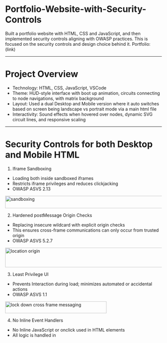 # Portfolio-Website-with-Security-Controls
Built a portfolio website with HTML, CSS and JavaScript, and then implemented security controls aligning with OWASP practices.
This is focused on the security controls and design choice behind it. 
Portfolio: (link) 

---

# Project Overview
- Technology: HTML, CSS, JavaScript, VSCode
- Theme: HUD-style interface with boot up animation, circuits connecting to node navigations, with matrix background
- Layout: Used a dual Desktop and Mobile version where it auto switches based on screen being landscape vs portrait mode via a main html file
- Interactivity: Sound effects when hovered over nodes, dynamic SVG circuit lines, and responsive scaling

---

# Security Controls for both Desktop and Mobile HTML
1. Iframe Sandboxing
- Loading both inside sandboxed iframes
- Restricts iframe privileges and reduces clickjacking
- OWASP ASVS 2.13
<img width="540" height="40" alt="sandboxing" src="https://github.com/user-attachments/assets/f1eb0860-7fd1-4d2e-a60a-ce42a34bec78" />


2. Hardened postMessage Origin Checks
- Replacing insecure wildcard with explicit origin checks
- This ensures cross-frame communications can only occur from trusted origin
- OWASP ASVS 5.2.7
<img width="695" height="63" alt="location origin" src="https://github.com/user-attachments/assets/a6a1cb97-9ae3-442f-b655-9098f47e396a" />

3. Least Privilege UI
- Prevents Interaction during load; minimizes automated or accidental actions
- OWASP ASVS 1.1
<img width="326" height="38" alt="lock down cross frame messaging" src="https://github.com/user-attachments/assets/5a56e868-00ac-40ff-8d59-4ece13f65207" />

4. No Inline Event Handlers
- No Inline JavaScript or onclick used in HTML elements 
- All logic is handled in <script> blocks using addEventListener
- The site is prepared for strict Content Security Policy (CSP) with minor adjustments if externalization is required
- OWASP ASVS 14.3
<img width="939" height="431" alt="child-parent" src="https://github.com/user-attachments/assets/32438fef-8301-4f57-aa51-b553631c03ac" />
<img width="855" height="468" alt="child parent 2" src="https://github.com/user-attachments/assets/750fb3a4-c285-4b6a-ae80-14a14a82549d" />
5. No Third-Party Remote JS
- There are no external CDNs or remote JavaScript dependencies
- This eliminates supply-chain risk
- OWASP ASVS 14.2

6. Deployment Headers
- Strengthens security at the hosting layer where a _headers file is included
<img width="1570" height="330" alt="header script" src="https://github.com/user-attachments/assets/f821865d-bd82-421e-a71e-d31e331abf14" />

This Project not only demonstrates front-end design but practical applications of OWASP security controls. Applying sandboxing, strict origin checks, least privilege principles, CSP readiness and secure headers, The portfolio site is resilient against common web threats.

---

# References
- [OWASP Application Security Verification Standard (ASVS)](https://owasp.org/ASVS/)  
- [OWASP Cheat Sheet Series](https://cheatsheetseries.owasp.org/)  
